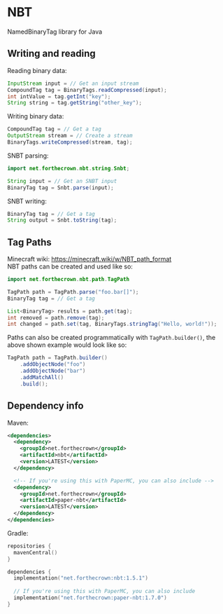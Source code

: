 
# NBT
NamedBinaryTag library for Java
## Writing and reading
Reading binary data:
```java
InputStream input = // Get an input stream
CompoundTag tag = BinaryTags.readCompressed(input);
int intValue = tag.getInt("key");
String string = tag.getString("other_key");
```
Writing binary data:
```java
CompoundTag tag = // Get a tag
OutputStream stream = // Create a stream
BinaryTags.writeCompressed(stream, tag);
```
SNBT parsing:
```java
import net.forthecrown.nbt.string.Snbt;

String input = // Get an SNBT input
BinaryTag tag = Snbt.parse(input);
```
SNBT writing:
```java
BinaryTag tag = // Get a tag
String output = Snbt.toString(tag);
```
## Tag Paths
Minecraft wiki: https://minecraft.wiki/w/NBT_path_format  
NBT paths can be created and used like so:
```java
import net.forthecrown.nbt.path.TagPath

TagPath path = TagPath.parse("foo.bar[]");
BinaryTag tag = // Get a tag

List<BinaryTag> results = path.get(tag);
int removed = path.remove(tag);
int changed = path.set(tag, BinaryTags.stringTag("Hello, world!"));
```
Paths can also be created programmatically with `TagPath.builder()`, the above shown example would look like so:
```java
TagPath path = TagPath.builder()
	.addObjectNode("foo")
	.addObjectNode("bar")
	.addMatchAll()
	.build();
```
## Dependency info
Maven:
```xml
<dependencies>
  <dependency>
    <groupId>net.forthecrown</groupId>
    <artifactId>nbt</artifactId>
    <version>LATEST</version>
  </dependency>

  <!-- If you're using this with PaperMC, you can also include -->
  <dependency>
    <groupId>net.forthecrown</groupId>
    <artifactId>paper-nbt</artifactId>
    <version>LATEST</version>
  </dependency>
</dependencies>
```
Gradle:
```kotlin
repositories {
  mavenCentral()
}

dependencies {
  implementation("net.forthecrown:nbt:1.5.1")
  
  // If you're using this with PaperMC, you can also include 
  implementation("net.forthecrown:paper-nbt:1.7.0")
}
```